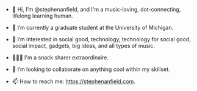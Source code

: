 - 👋 Hi, I’m @stephenanfield, and I'm a music-loving, dot-connecting, lifelong learning human.

- 🌱 I’m currently a graduate student at the University of Michigan.

- 👀 I’m interested in social good, technology, technology for social good, social impact, gadgets, big ideas, and all types of music. 

- 🍏🍿🧀 I'm a snack sharer extraordinaire. 

- 💞️ I’m looking to collaborate on anything cool within my skillset. 

- 📫 How to reach me: https://stephenanfield.com. 

<!---
stephenanfield/stephenanfield is a ✨ special ✨ repository because its `README.md` (this file) appears on your GitHub profile.
You can click the Preview link to take a look at your changes.
--->
